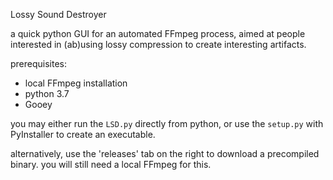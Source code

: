 Lossy Sound Destroyer

a quick python GUI for an automated FFmpeg process, aimed at people interested in (ab)using lossy compression to create interesting artifacts.

prerequisites:
+ local FFmpeg installation
+ python 3.7
+ Gooey

you may either run the `LSD.py` directly from python, or use the `setup.py` with PyInstaller to create an executable.

alternatively, use the 'releases' tab on the right to download a precompiled binary.
you will still need a local FFmpeg for this.
